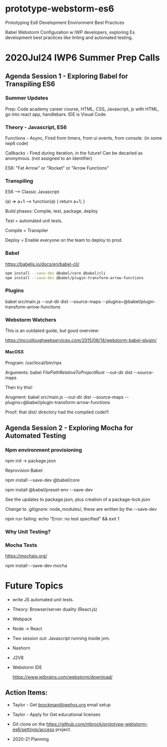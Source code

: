 # prototype-webstorm-es6

Prototyping Es6 Development Environment Best Practices

Babel Webstorm Configuration w IWP developers, exploring Es development best practices like linting and automated testing.

# 2020Jul24 IWP6 Summer Prep Calls

## Agenda Session 1 - Exploring Babel for Transpiling ES6

### Summer Updates

Prep: Code academy career course, HTML, CSS, Javascript,  js with HTML, go into react app, handlebars.   IDE is Visual Code.

### Theory - Javascript, ES6

Functions - Async, Fired from timers, from ui events, from console. (in some iwp6 code)

Callbacks -  Fired during iteration, in the future!  Can be decarled as anonymous. (not assigned to an identifier)

ES6: "Fat Arrow" or "Rocket" or "Arrow Functions"

### Transpiling

ES6 -->  Classic Javascript

(a) => a+1    -->    function(a) { return a+1; }

Build phases: Compile, test, package, deploy

Test = automated unit tests.


Compile = Transpiler
			
Deploy = Enable everyone on the team to deploy to prod.

### Babel

https://babeljs.io/docs/en/babel-cli/

```sh
npm install --save-dev @babel/core @babel/cli
npm install --save-dev @babel/plugin-transform-arrow-functions
```

### Plugins

babel src/main.js --out-dir dist --source-maps --plugins=@babel/plugin-transform-arrow-functions

### Webstorm Watchers

This is an outdated guide, but good overview:

https://mcculloughwebservices.com/2015/06/14/webstorm-babel-plugin/

#### MacOSX

Program: /usr/local/bin/npx
    
Arguments: babel $FilePathRelativeToProjectRoot$ --out-dir dist --source-maps

Then try this!

Arugment: babel src/main.js --out-dir dist --source-maps --plugins=@babel/plugin-transform-arrow-functions

Proof: that dist/ directory had the compiled code!!!
   
   
## Agenda Session 2 - Exploring Mocha for Automated Testing


### Npm environment provisioning

npm init -> package.json

Reprovision Babel:

npm install --save-dev @babel/core

npm install @babel/preset-env --save-dev

See the updates to package.json,  plus creation of a package-lock.json

Change to .gitignore:  node_modules/,  these are written by the --save-dev

npm run failing:     echo "Error: no test specified" && exit 1

### Why Unit Testing?

### Mocha Tests

https://mochajs.org/

npm install --save-dev mocha



# Future Topics

- write JS automated unit tests.

- Theory: Browser/server duality (React.js)

- Webpack

- Node ->  React

- Two session out:  Javascript running inside jvm.

- Nashorn

- J2V8

- Webstorm IDE

	https://www.jetbrains.com/webstorm/download/

## Action Items:

* Taylor - Get brockman@iwphys.org email setup

* Taylor - Apply for Get educational licenses

* Git clone on the https://github.com/ntbrock/prototype-webstorm-es6/settings/access project.


- 2020-21 Planning



